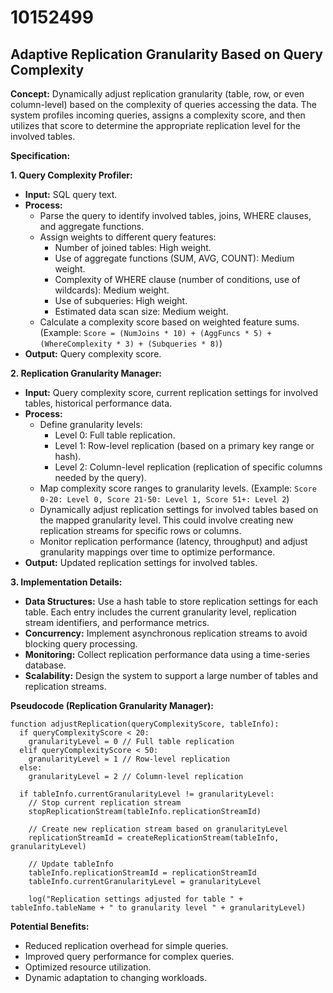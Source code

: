 # 10152499

## Adaptive Replication Granularity Based on Query Complexity

**Concept:** Dynamically adjust replication granularity (table, row, or even column-level) based on the complexity of queries accessing the data. The system profiles incoming queries, assigns a complexity score, and then utilizes that score to determine the appropriate replication level for the involved tables.

**Specification:**

**1. Query Complexity Profiler:**

*   **Input:** SQL query text.
*   **Process:**
    *   Parse the query to identify involved tables, joins, WHERE clauses, and aggregate functions.
    *   Assign weights to different query features:
        *   Number of joined tables: High weight.
        *   Use of aggregate functions (SUM, AVG, COUNT): Medium weight.
        *   Complexity of WHERE clause (number of conditions, use of wildcards): Medium weight.
        *   Use of subqueries: High weight.
        *   Estimated data scan size: Medium weight.
    *   Calculate a complexity score based on weighted feature sums. (Example: `Score = (NumJoins * 10) + (AggFuncs * 5) + (WhereComplexity * 3) + (Subqueries * 8)`)
*   **Output:** Query complexity score.

**2. Replication Granularity Manager:**

*   **Input:** Query complexity score, current replication settings for involved tables, historical performance data.
*   **Process:**
    *   Define granularity levels:
        *   Level 0: Full table replication.
        *   Level 1: Row-level replication (based on a primary key range or hash).
        *   Level 2: Column-level replication (replication of specific columns needed by the query).
    *   Map complexity score ranges to granularity levels. (Example: `Score 0-20: Level 0, Score 21-50: Level 1, Score 51+: Level 2`)
    *   Dynamically adjust replication settings for involved tables based on the mapped granularity level. This could involve creating new replication streams for specific rows or columns.
    *   Monitor replication performance (latency, throughput) and adjust granularity mappings over time to optimize performance.
*   **Output:** Updated replication settings for involved tables.

**3. Implementation Details:**

*   **Data Structures:** Use a hash table to store replication settings for each table. Each entry includes the current granularity level, replication stream identifiers, and performance metrics.
*   **Concurrency:** Implement asynchronous replication streams to avoid blocking query processing.
*   **Monitoring:** Collect replication performance data using a time-series database.
*   **Scalability:** Design the system to support a large number of tables and replication streams.

**Pseudocode (Replication Granularity Manager):**

```
function adjustReplication(queryComplexityScore, tableInfo):
  if queryComplexityScore < 20:
    granularityLevel = 0 // Full table replication
  elif queryComplexityScore < 50:
    granularityLevel = 1 // Row-level replication
  else:
    granularityLevel = 2 // Column-level replication

  if tableInfo.currentGranularityLevel != granularityLevel:
    // Stop current replication stream
    stopReplicationStream(tableInfo.replicationStreamId)

    // Create new replication stream based on granularityLevel
    replicationStreamId = createReplicationStream(tableInfo, granularityLevel)

    // Update tableInfo
    tableInfo.replicationStreamId = replicationStreamId
    tableInfo.currentGranularityLevel = granularityLevel

    log("Replication settings adjusted for table " + tableInfo.tableName + " to granularity level " + granularityLevel)
```

**Potential Benefits:**

*   Reduced replication overhead for simple queries.
*   Improved query performance for complex queries.
*   Optimized resource utilization.
*   Dynamic adaptation to changing workloads.